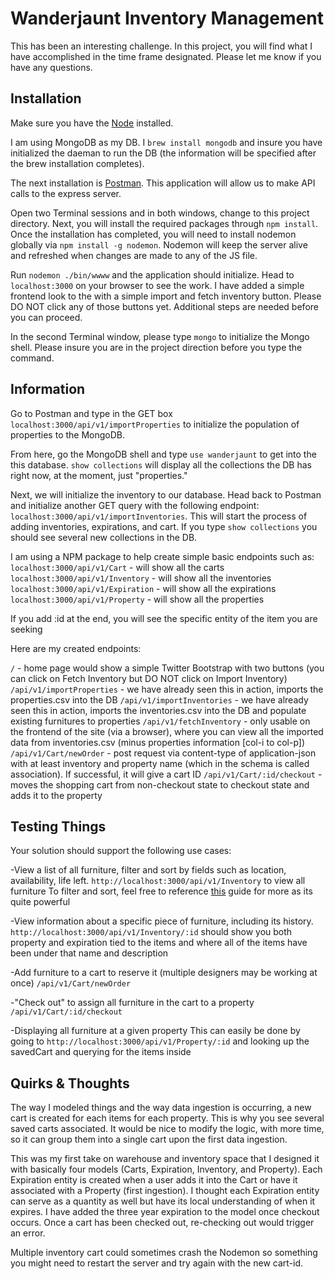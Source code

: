 # Wanderjaunt Inventory Management

This has been an interesting challenge. In this project, you will find what I have accomplished in the time frame designated. Please let me know if you have any questions.

## Installation
Make sure you have the [Node](https://nodejs.org/dist/v10.10.0/node-v10.10.0.pkg) installed.

I am using MongoDB as my DB. I `brew install mongodb` and insure you have initialized the daeman to run the DB (the information will be specified after the brew installation completes).

The next installation is [Postman](https://www.getpostman.com/apps). This application will allow us to make API calls to the express server.

Open two Terminal sessions and in both windows, change to this project directory. Next, you will install the required packages through `npm install`. Once the installation has completed, you will need to install nodemon globally via `npm install -g nodemon`. Nodemon will keep the server alive and refreshed when changes are made to any of the JS file.

Run `nodemon ./bin/wwww` and the application should initialize. Head to `localhost:3000` on your browser to see the work. I have added a simple frontend look to the with a simple import and fetch inventory button. Please DO NOT click any of those buttons yet. Additional steps are needed before you can proceed.

In the second Terminal window, please type `mongo` to initialize the Mongo shell. Please insure you are in the project direction before you type the command.

## Information

Go to Postman and type in the GET box `localhost:3000/api/v1/importProperties` to initialize the population of properties to the MongoDB.

From here, go the MongoDB shell and type `use wanderjaunt` to get into the this database. `show collections` will display all the collections the DB has right now, at the moment, just "properties."

Next, we will initialize the inventory to our database. Head back to Postman and initialize another GET query with the following endpoint: `localhost:3000/api/v1/importInventories`. This will start the process of adding inventories, expirations, and cart. If you type `show collections` you should see several new collections in the DB.

I am using a NPM package to help create simple basic endpoints such as:
`localhost:3000/api/v1/Cart` - will show all the carts
`localhost:3000/api/v1/Inventory` - will show all the inventories
`localhost:3000/api/v1/Expiration` - will show all the expirations
`localhost:3000/api/v1/Property` - will show all the properties

If you add :id at the end, you will see the specific entity of the item you are seeking

Here are my created endpoints:

`/` - home page would show a simple Twitter Bootstrap with two buttons (you can click on Fetch Inventory but DO NOT click on Import Inventory)
`/api/v1/importProperties` - we have already seen this in action, imports the properties.csv into the DB
`/api/v1/importInventories` - we have already seen this in action, imports the inventories.csv into the DB and populate existing furnitures to properties
`/api/v1/fetchInventory` - only usable on the frontend of the site (via a browser), where you can view all the imported data from inventories.csv (minus properties information [col-i to col-p])
`/api/v1/Cart/newOrder` - post request via content-type of application-json with at least inventory and property name (which in the schema is called association). If successful, it will give a cart ID
`/api/v1/Cart/:id/checkout` - moves the shopping cart from non-checkout state to checkout state and adds it to the property


## Testing Things

Your solution should support the following use cases:

-View a list of all furniture, filter and sort by fields such as location, availability, life left.
`http://localhost:3000/api/v1/Inventory` to view all furniture
To filter and sort, feel free to reference [this](https://florianholzapfel.github.io/express-restify-mongoose/#sort) guide for more as its quite powerful

-View information about a specific piece of furniture, including its history.
`http://localhost:3000/api/v1/Inventory/:id` should show you both property and expiration tied to the items and where all of the items have been under that name and description

-Add furniture to a cart to reserve it (multiple designers may be working at once)
`/api/v1/Cart/newOrder`

-"Check out" to assign all furniture in the cart to a property
`/api/v1/Cart/:id/checkout`

-Displaying all furniture at a given property
This can easily be done by going to `http://localhost:3000/api/v1/Property/:id` and looking up the savedCart and querying for the items inside

## Quirks & Thoughts
The way I modeled things and the way data ingestion is occurring, a new cart is created for each items for each property. This is why you see several saved carts associated. It would be nice to modify the logic, with more time, so it can group them into a single cart upon the first data ingestion.

This was my first take on warehouse and inventory space that I designed it with basically four models (Carts, Expiration, Inventory, and Property). Each Expiration entity is created when a user adds it into the Cart or have it associated with a Property (first ingestion). I thought each Expiration entity can serve as a quantity as well but have its local understanding of when it expires. I have added the three year expiration to the model once checkout occurs. Once a cart has been checked out, re-checking out would trigger an error.

Multiple inventory cart could sometimes crash the Nodemon so something you might need to restart the server and try again with the new cart-id.
